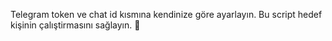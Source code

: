 Telegram token ve chat id kısmına kendinize göre ayarlayın.
Bu script hedef kişinin çalıştirmasını sağlayın. 🤡
